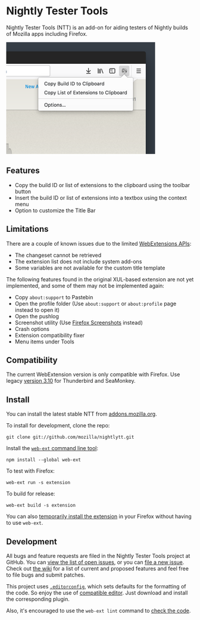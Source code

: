 # Nightly Tester Tools

Nightly Tester Tools (NTT) is an add-on for aiding testers of Nightly builds of Mozilla apps including Firefox.

<img src="screenshot.png" alt="Screenshot" width="400" height="300">

## Features

* Copy the build ID or list of extensions to the clipboard using the toolbar button
* Insert the build ID or list of extensions into a textbox using the context menu
* Option to customize the Title Bar

## Limitations

There are a couple of known issues due to the limited [WebExtensions APIs](https://developer.mozilla.org/Add-ons/WebExtensions/API):

* The changeset cannot be retrieved
* The extension list does not include system add-ons
* Some variables are not available for the custom title template

The following features found in the original XUL-based extension are not yet implemented, and some of them may not be implemented again:

* Copy `about:support` to Pastebin
* Open the profile folder (Use `about:support` or `about:profile` page instead to open it)
* Open the pushlog
* Screenshot utility (Use [Firefox Screenshots](https://support.mozilla.org/kb/firefox-screenshots) instead)
* Crash options
* Extension compatibility fixer
* Menu items under Tools

## Compatibility

The current WebExtension version is only compatible with Firefox. Use legacy [version 3.10](https://addons.mozilla.org/firefox/addon/nightly-tester-tools/versions/3.10) for Thunderbird and SeaMonkey.

## Install

You can install the latest stable NTT from [addons.mozilla.org](https://addons.mozilla.org/firefox/addon/nightly-tester-tools/).

To install for development, clone the repo:

```
git clone git://github.com/mozilla/nightlytt.git
```

Install the [`web-ext` command line tool](https://developer.mozilla.org/Add-ons/WebExtensions/Getting_started_with_web-ext):

```
npm install --global web-ext
```

To test with Firefox:

```
web-ext run -s extension
```

To build for release:
```
web-ext build -s extension
```

You can also [temporarily install the extension](https://developer.mozilla.org/Add-ons/WebExtensions/Temporary_Installation_in_Firefox) in your Firefox without having to use `web-ext`.

## Development

All bugs and feature requests are filed in the Nightly Tester Tools project at GitHub. You can [view the list of open issues](https://github.com/mozilla/nightlytt/issues), or you can [file a new issue](https://github.com/mozilla/nightlytt/issues/new). Check out [the wiki](https://wiki.mozilla.org/Auto-tools/Projects/NightlyTesterTools) for a list of current and proposed features and feel free to file bugs and submit patches.

This project uses [`.editorconfig`](http://editorconfig.org/#overview), which sets defaults for the formatting of the code. So enjoy the use of [compatible editor](http://editorconfig.org/#download). Just download and install the corresponding plugin.

Also, it's encouraged to use the `web-ext lint` command to [check the code](https://developer.mozilla.org/Add-ons/WebExtensions/Getting_started_with_web-ext#Checking_for_code_lint).

